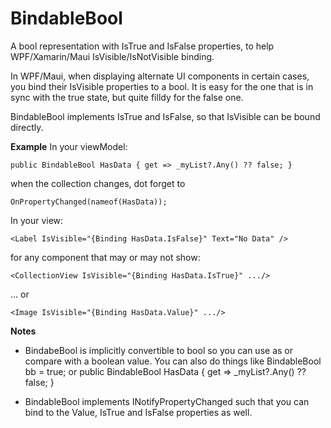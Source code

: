 # BindableBool
A bool representation with IsTrue and IsFalse properties, to help WPF/Xamarin/Maui IsVisible/IsNotVisible binding.

In WPF/Maui, when displaying alternate UI components in certain cases, you bind their IsVisible properties to a bool.
It is easy for the one that is in sync with the true state, but quite filldy for the false one.

BindableBool implements IsTrue and IsFalse, so that IsVisible can be bound directly.

**Example**
In your viewModel:

    public BindableBool HasData { get => _myList?.Any() ?? false; }
    
  when the collection changes, dot forget to
  
    OnPropertyChanged(nameof(HasData));


In your view:

    <Label IsVisible="{Binding HasData.IsFalse}" Text="No Data" />

 for any component that may or may not show:

    <CollectionView IsVisible="{Binding HasData.IsTrue}" .../>

 ... or

    <Image IsVisible="{Binding HasData.Value}" .../>

**Notes**
- BindabeBool is implicitly convertible to bool so you can use as or compare with a boolean value.
  You can also do things like
    BindableBool bb = true;
    or
    public BindableBool HasData { get => _myList?.Any() ?? false; }

- BindableBool implements INotifyPropertyChanged such that you can bind to the Value, IsTrue and IsFalse properties as well.

